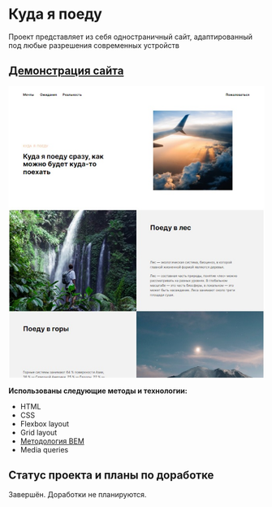 # Куда я поеду

Проект представляет из себя одностраничный сайт, адаптированный под любые разрешения современных устройств

## [Демонстрация сайта](https://8gato8.github.io/kuda-ya-poedu/)
![Превью](./images/kuda-ya-poedu.jpg)

**Использованы следующие методы и технологии:**

- HTML
- CSS
- Flexbox layout
- Grid layout
- [Методология BEM](https://ru.bem.info/methodology/ "Использована классическая схема организации файловой структуры БЭМ-проектов: Nested")
- Media queries

## Статус проекта и планы по доработке
Завершён. Доработки не планируются.
